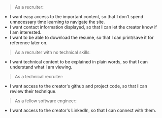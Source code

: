 > As a recruiter:

- I want easy access to the important content, so that I don't spend unnecessary time learning to navigate the site.
- I want contact information displayed, so that I can let the creator know if I am interested.
- I want to be able to download the resume, so that I can print/save it for reference later on.

> As a recruiter with no technical skills:

- I want technical content to be explained in plain words, so that I can understand what I am viewing.

> As a technical recruiter:

- I want access to the creator's github and project code, so that I can review their technique.

> As a fellow software engineer:

- I want access to the creator's LinkedIn, so that I can connect with them.
